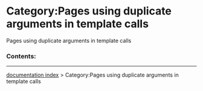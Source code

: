 # Category:Pages using duplicate arguments in template calls
Pages using duplicate arguments in template calls

### Contents:

---
[documentation index](../README.md) > Category:Pages using duplicate arguments in template calls
